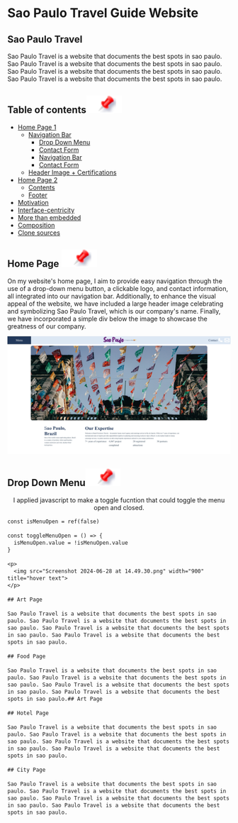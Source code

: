 # Sao Paulo Travel Guide Website

## Sao Paulo Travel

Sao Paulo Travel is a website that documents the best spots in sao paulo. Sao Paulo Travel is a website that documents the best spots in sao paulo. Sao Paulo Travel is a website that documents the best spots in sao paulo. Sao Paulo Travel is a website that documents the best spots in sao paulo.

## Table of contents[![](https://raw.githubusercontent.com/aregtech/areg-sdk/master/docs/img/pin.svg)](#table-of-contents)

- [Home Page 1](#home-page)
  - [Navigation Bar](#navigation-bar)
    - [ Drop Down Menu](#drop-down-menu)
    - [Contact Form](#contact-form)
    - [Navigation Bar](#navigation-bar)
    - [Contact Form](#contact-form)
  - [Header Image + Certifications](#header-img-certif)
- [Home Page 2](#home-page)
  - [Contents](#contents)
  - [Footer](#footer)
- [Motivation](#motivation)
- [Interface-centricity](#interface-centricity)
- [More than embedded](#more-than-embedded)
- [Composition](#composition)
- [Clone sources](#clone-sources)

## Home Page [![](https://raw.githubusercontent.com/aregtech/areg-sdk/master/docs/img/pin.svg)](#home-page)

On my website's home page, I aim to provide easy navigation through the use of a drop-down menu button, a clickable logo, and contact information, all integrated into our navigation bar. Additionally, to enhance the visual appeal of the website, we have included a large header image celebrating and symbolizing Sao Paulo Travel, which is our company's name. Finally, we have incorporated a simple div below the image to showcase the greatness of our company.

<p>
  <img src="Screenshot 2024-06-28 at 14.49.30.png" width="750" title="hover text">
</p>

## Drop Down Menu[![](https://raw.githubusercontent.com/aregtech/areg-sdk/master/docs/img/pin.svg)](#drop-down-menu)

<p style="text-align: center;">I applied javascript to make a toggle fucntion that could toggle the menu open and closed.</p>

```
const isMenuOpen = ref(false)

const toggleMenuOpen = () => {
  isMenuOpen.value = !isMenuOpen.value
}

<p>
  <img src="Screenshot 2024-06-28 at 14.49.30.png" width="900" title="hover text">
</p>

## Art Page

Sao Paulo Travel is a website that documents the best spots in sao paulo. Sao Paulo Travel is a website that documents the best spots in sao paulo. Sao Paulo Travel is a website that documents the best spots in sao paulo. Sao Paulo Travel is a website that documents the best spots in sao paulo.

## Food Page

Sao Paulo Travel is a website that documents the best spots in sao paulo. Sao Paulo Travel is a website that documents the best spots in sao paulo. Sao Paulo Travel is a website that documents the best spots in sao paulo. Sao Paulo Travel is a website that documents the best spots in sao paulo.## Art Page

## Hotel Page

Sao Paulo Travel is a website that documents the best spots in sao paulo. Sao Paulo Travel is a website that documents the best spots in sao paulo. Sao Paulo Travel is a website that documents the best spots in sao paulo. Sao Paulo Travel is a website that documents the best spots in sao paulo.

## City Page

Sao Paulo Travel is a website that documents the best spots in sao paulo. Sao Paulo Travel is a website that documents the best spots in sao paulo. Sao Paulo Travel is a website that documents the best spots in sao paulo. Sao Paulo Travel is a website that documents the best spots in sao paulo.
```
